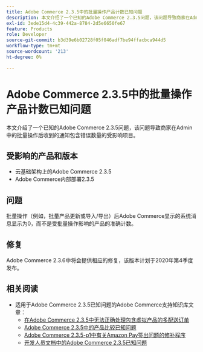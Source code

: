 ```yaml
---
title: Adobe Commerce 2.3.5中的批量操作产品计数已知问题
description: 本文介绍了一个已知的Adobe Commerce 2.3.5问题，该问题导致商家在Admin中的批量操作后收到的通知包含错误数量的受影响项目。
exl-id: 3ede15d4-4c39-442a-8784-2d5e6650fe67
feature: Products
role: Developer
source-git-commit: b3d39e6b02728f05f046adf7be94ffacbca944d5
workflow-type: tm+mt
source-wordcount: '213'
ht-degree: 0%

---
```


# Adobe Commerce 2.3.5中的批量操作产品计数已知问题

本文介绍了一个已知的Adobe Commerce 2.3.5问题，该问题导致商家在Admin中的批量操作后收到的通知包含错误数量的受影响项目。

## 受影响的产品和版本

* 云基础架构上的Adobe Commerce 2.3.5
* Adobe Commerce内部部署2.3.5

## 问题

批量操作（例如，批量产品更新或导入/导出）后Adobe Commerce显示的系统消息显示为0，而不是受批量操作影响的产品的准确计数。

## 修复

Adobe Commerce 2.3.6中将会提供相应的修复，该版本计划于2020年第4季度发布。

## 相关阅读

* 适用于Adobe Commerce 2.3.5已知问题的Adobe Commerce支持知识库文章：
   * [在Adobe Commerce 2.3.5中无法正确处理包含虚拟产品的多配送订单](/help/troubleshooting/miscellaneous/magento-2-3-5-known-issue-virtual-product-multi-ship-orders.md)
   * [Adobe Commerce 2.3.5中的产品比较已知问题](/help/troubleshooting/storefront/product-comparison-known-issue-in-magento-2-3-5.md)
   * [Adobe Commerce 2.3.5-p1中有关Amazon Pay签出问题的修补程序](/help/troubleshooting/payments/patch-for-amazon-pay-checkout-issue-in-magento-2-3-5-p1.md)
   * [开发人员文档中的Adobe Commerce 2.3.5已知问题](https://commerce-docs.github.io/devdocs-archive/2.3/guides/v2.3/release-notes/release-notes-2-3-5-commerce.html#known-issues)
